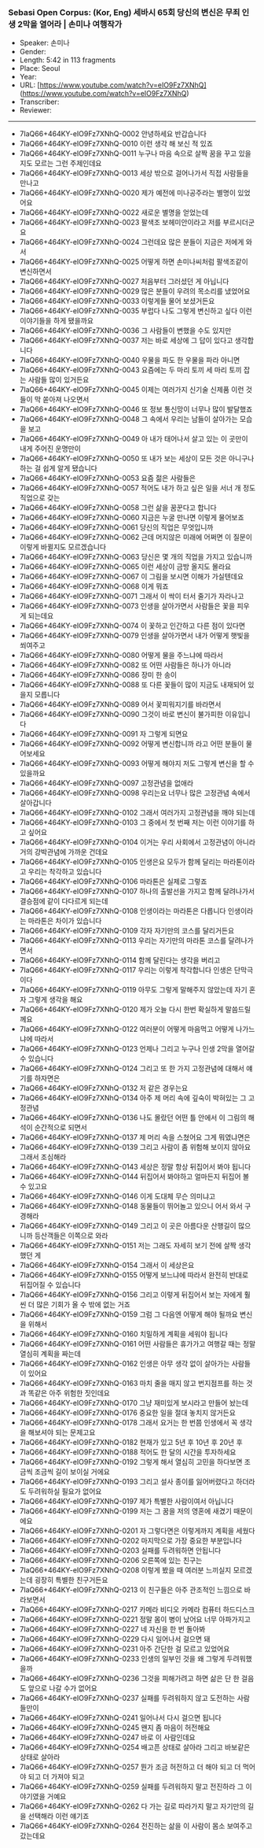### Sebasi Open Corpus: (Kor, Eng) 세바시 65회 당신의 변신은 무죄 인생 2막을 열어라 | 손미나 여행작가

- Speaker: 손미나
- Gender: 
- Length: 5:42 in 113 fragments
- Place: Seoul
- Year: 
- URL: [https://www.youtube.com/watch?v=eIO9Fz7XNhQ] (https://www.youtube.com/watch?v=eIO9Fz7XNhQ)
- Transcriber: 
- Reviewer: 

---

- 7IaQ66+464KY-eIO9Fz7XNhQ-0002 안녕하세요 반갑습니다
- 7IaQ66+464KY-eIO9Fz7XNhQ-0010 이런 생각 해 보신 적 있죠
- 7IaQ66+464KY-eIO9Fz7XNhQ-0011 누구나 마음 속으로 살짝 꿈을 꾸고 있을지도 모르는 그런 주제인데요
- 7IaQ66+464KY-eIO9Fz7XNhQ-0013 세상 밖으로 걸어나가서 직접 사람들을 만나고
- 7IaQ66+464KY-eIO9Fz7XNhQ-0020 제가 예전에 미나공주라는 별명이 있었어요
- 7IaQ66+464KY-eIO9Fz7XNhQ-0022 새로운 별명을 얻었는데
- 7IaQ66+464KY-eIO9Fz7XNhQ-0023 팔색조 보헤미안이라고 저를 부르시더군요
- 7IaQ66+464KY-eIO9Fz7XNhQ-0024 그런데요 많은 분들이 지금은 저에게 와서
- 7IaQ66+464KY-eIO9Fz7XNhQ-0025 어떻게 하면 손미나씨처럼 팔색조같이 변신하면서
- 7IaQ66+464KY-eIO9Fz7XNhQ-0027 처음부터 그러셨던 게 아닙니다
- 7IaQ66+464KY-eIO9Fz7XNhQ-0029 많은 분들이 우려의 목소리를 냈었어요
- 7IaQ66+464KY-eIO9Fz7XNhQ-0033 이렇게들 물어 보셨거든요
- 7IaQ66+464KY-eIO9Fz7XNhQ-0035 부럽다 나도 그렇게 변신하고 싶다 이런 이야기들을 하게 됐을까요
- 7IaQ66+464KY-eIO9Fz7XNhQ-0036 그 사람들이 변했을 수도 있지만
- 7IaQ66+464KY-eIO9Fz7XNhQ-0037 저는 바로 세상에 그 답이 있다고 생각합니다
- 7IaQ66+464KY-eIO9Fz7XNhQ-0040 우물을 파도 한 우물을 파라 아니면
- 7IaQ66+464KY-eIO9Fz7XNhQ-0043 요즘에는 두 마리 토끼 세 마리 토끼 잡는 사람들 많이 있거든요
- 7IaQ66+464KY-eIO9Fz7XNhQ-0045 이제는 여러가지 신기술 신제품 이런 것들이 막 쏟아져 나오면서
- 7IaQ66+464KY-eIO9Fz7XNhQ-0046 또 정보 통신망이 너무나 많이 발달했죠
- 7IaQ66+464KY-eIO9Fz7XNhQ-0048 그 속에서 우리는 남들이 살아가는 모습을 보고
- 7IaQ66+464KY-eIO9Fz7XNhQ-0049 아 내가 태어나서 살고 있는 이 곳만이 내게 주어진 운명만이
- 7IaQ66+464KY-eIO9Fz7XNhQ-0050 또 내가 보는 세상이 모든 것은 아니구나 하는 걸 쉽게 알게 됐습니다
- 7IaQ66+464KY-eIO9Fz7XNhQ-0053 요즘 젊은 사람들은
- 7IaQ66+464KY-eIO9Fz7XNhQ-0057 적어도 내가 하고 싶은 일을 서너 개 정도 직업으로 갖는
- 7IaQ66+464KY-eIO9Fz7XNhQ-0058 그런 삶을 꿈꾼다고 합니다
- 7IaQ66+464KY-eIO9Fz7XNhQ-0060 지금은 누굴 만나면 이렇게 물어보죠
- 7IaQ66+464KY-eIO9Fz7XNhQ-0061 당신의 직업은 무엇입니까
- 7IaQ66+464KY-eIO9Fz7XNhQ-0062 근데 머지않은 미래에 어쩌면 이 질문이 이렇게 바뀔지도 모르겠습니다
- 7IaQ66+464KY-eIO9Fz7XNhQ-0063 당신은 몇 개의 직업을 가지고 있습니까
- 7IaQ66+464KY-eIO9Fz7XNhQ-0065 이런 세상이 금방 올지도 몰라요
- 7IaQ66+464KY-eIO9Fz7XNhQ-0067 이 그림을 보시면 이해가 가실텐데요
- 7IaQ66+464KY-eIO9Fz7XNhQ-0068 이게 뭐죠
- 7IaQ66+464KY-eIO9Fz7XNhQ-0071 그래서 이 싹이 터서 줄기가 자라나고
- 7IaQ66+464KY-eIO9Fz7XNhQ-0073 인생을 살아가면서 사람들은 꽃을 피우게 되는데요
- 7IaQ66+464KY-eIO9Fz7XNhQ-0074 이 꽃하고 인간하고 다른 점이 있다면
- 7IaQ66+464KY-eIO9Fz7XNhQ-0079 인생을 살아가면서 내가 어떻게 햇빛을 쐬여주고
- 7IaQ66+464KY-eIO9Fz7XNhQ-0080 어떻게 물을 주느냐에 따라서
- 7IaQ66+464KY-eIO9Fz7XNhQ-0082 또 어떤 사람들은 하나가 아니라
- 7IaQ66+464KY-eIO9Fz7XNhQ-0086 장미 한 송이
- 7IaQ66+464KY-eIO9Fz7XNhQ-0088 또 다른 꽃들이 많이 지금도 내재되어 있을지 모릅니다
- 7IaQ66+464KY-eIO9Fz7XNhQ-0089 어서 꽃피워지기를 바라면서
- 7IaQ66+464KY-eIO9Fz7XNhQ-0090 그것이 바로 변신이 불가피한 이유입니다
- 7IaQ66+464KY-eIO9Fz7XNhQ-0091 자 그렇게 되면요
- 7IaQ66+464KY-eIO9Fz7XNhQ-0092 어떻게 변신합니까 라고 어떤 분들이 물어보세요
- 7IaQ66+464KY-eIO9Fz7XNhQ-0093 어떻게 해야지 저도 그렇게 변신을 할 수 있을까요
- 7IaQ66+464KY-eIO9Fz7XNhQ-0097 고정관념을 없애라
- 7IaQ66+464KY-eIO9Fz7XNhQ-0098 우리는요 너무나 많은 고정관념 속에서 살아갑니다
- 7IaQ66+464KY-eIO9Fz7XNhQ-0102 그래서 여러가지 고정관념을 깨야 되는데
- 7IaQ66+464KY-eIO9Fz7XNhQ-0103 그 중에서 첫 번째 저는 이런 이야기를 하고 싶어요
- 7IaQ66+464KY-eIO9Fz7XNhQ-0104 이거는 우리 사회에서 고정관념이 아니라 거의 강박관념에 가까운 건데요
- 7IaQ66+464KY-eIO9Fz7XNhQ-0105 인생은요 모두가 함께 달리는 마라톤이라고 우리는 착각하고 있습니다
- 7IaQ66+464KY-eIO9Fz7XNhQ-0106 마라톤은 실제로 그렇죠
- 7IaQ66+464KY-eIO9Fz7XNhQ-0107 하나의 출발선을 가지고 함께 달려나가서 결승점에 같이 다다르게 되는데
- 7IaQ66+464KY-eIO9Fz7XNhQ-0108 인생이라는 마라톤은 다릅니다 인생이라는 마라톤은 차이가 있습니다
- 7IaQ66+464KY-eIO9Fz7XNhQ-0109 각자 자기만의 코스를 달리거든요
- 7IaQ66+464KY-eIO9Fz7XNhQ-0113 우리는 자기만의 마라톤 코스를 달려나가면서
- 7IaQ66+464KY-eIO9Fz7XNhQ-0114 함께 달린다는 생각을 버리고
- 7IaQ66+464KY-eIO9Fz7XNhQ-0117 우리는 이렇게 착각합니다 인생은 단막극이다
- 7IaQ66+464KY-eIO9Fz7XNhQ-0119 아무도 그렇게 말해주지 않았는데 자기 혼자 그렇게 생각을 해요
- 7IaQ66+464KY-eIO9Fz7XNhQ-0120 제가 오늘 다시 한번 확실하게 말씀드릴께요
- 7IaQ66+464KY-eIO9Fz7XNhQ-0122 여러분이 어떻게 마음먹고 어떻게 나가느냐에 따라서
- 7IaQ66+464KY-eIO9Fz7XNhQ-0123 언제나 그리고 누구나 인생 2막을 열어갈 수 있습니다
- 7IaQ66+464KY-eIO9Fz7XNhQ-0124 그리고 또 한 가지 고정관념에 대해서 얘기를 하자면은
- 7IaQ66+464KY-eIO9Fz7XNhQ-0132 저 같은 경우는요
- 7IaQ66+464KY-eIO9Fz7XNhQ-0134 아주 제 머리 속에 깊숙이 박혀있는 그 고정관념
- 7IaQ66+464KY-eIO9Fz7XNhQ-0136 나도 몰랐던 어떤 틀 안에서 이 그림의 해석이 순간적으로 되면서
- 7IaQ66+464KY-eIO9Fz7XNhQ-0137 제 머리 속을 스쳤어요 그게 뭐였냐면은
- 7IaQ66+464KY-eIO9Fz7XNhQ-0139 그리고 사람이 좀 위험해 보이지 않아요 그래서 조심해라
- 7IaQ66+464KY-eIO9Fz7XNhQ-0143 세상은 정말 항상 뒤집어서 봐야 됩니다
- 7IaQ66+464KY-eIO9Fz7XNhQ-0144 뒤집어서 봐야하고 얼마든지 뒤집어 볼 수 있고요
- 7IaQ66+464KY-eIO9Fz7XNhQ-0146 이게 도대체 무슨 의미냐고
- 7IaQ66+464KY-eIO9Fz7XNhQ-0148 동물들이 뛰어놀고 있으니 어서 와서 구경해라
- 7IaQ66+464KY-eIO9Fz7XNhQ-0149 그리고 이 곳은 아름다운 산행길이 많으니까 등산객들은 이쪽으로 와라
- 7IaQ66+464KY-eIO9Fz7XNhQ-0151 저는 그래도 자세히 보기 전에 살짝 생각했던 게
- 7IaQ66+464KY-eIO9Fz7XNhQ-0154 그래서 이 세상은요
- 7IaQ66+464KY-eIO9Fz7XNhQ-0155 어떻게 보느냐에 따라서 완전히 반대로 뒤집어질 수 있습니다
- 7IaQ66+464KY-eIO9Fz7XNhQ-0156 그리고 이렇게 뒤집어서 보는 자에게 훨씬 더 많은 기회가 올 수 밖에 없는 거죠
- 7IaQ66+464KY-eIO9Fz7XNhQ-0159 그럼 그 다음엔 어떻게 해야 될까요 변신을 위해서
- 7IaQ66+464KY-eIO9Fz7XNhQ-0160 치밀하게 계획을 세워야 됩니다
- 7IaQ66+464KY-eIO9Fz7XNhQ-0161 어떤 사람들은 휴가가고 여행갈 때는 정말 열심히 계획을 짜는데
- 7IaQ66+464KY-eIO9Fz7XNhQ-0162 인생은 아무 생각 없이 살아가는 사람들이 있어요
- 7IaQ66+464KY-eIO9Fz7XNhQ-0163 마치 줄을 매지 않고 번지점프를 하는 것과 똑같은 아주 위험한 짓인데요
- 7IaQ66+464KY-eIO9Fz7XNhQ-0170 그냥 재미있게 보시라고 만들어 놨는데
- 7IaQ66+464KY-eIO9Fz7XNhQ-0176 중요한 일을 절대 놓치지 않거든요
- 7IaQ66+464KY-eIO9Fz7XNhQ-0178 그래서 요거는 한 번쯤 인생에서 꼭 생각을 해보셔야 되는 문제고요
- 7IaQ66+464KY-eIO9Fz7XNhQ-0182 현재가 있고 5년 후 10년 후 20년 후
- 7IaQ66+464KY-eIO9Fz7XNhQ-0188 적어도 한 달의 시간을 투자하세요
- 7IaQ66+464KY-eIO9Fz7XNhQ-0192 그렇게 해서 열심히 고민을 하다보면 조금씩 조금씩 길이 보이실 거에요
- 7IaQ66+464KY-eIO9Fz7XNhQ-0193 그리고 설사 종이를 잃어버렸다고 하더라도 두려워하실 필요가 없어요
- 7IaQ66+464KY-eIO9Fz7XNhQ-0197 제가 특별한 사람이여서 아닙니다
- 7IaQ66+464KY-eIO9Fz7XNhQ-0199 저는 그 꿈을 저의 영혼에 새겼기 때문이에요
- 7IaQ66+464KY-eIO9Fz7XNhQ-0201 자 그렇다면은 이렇게까지 계획을 세웠다
- 7IaQ66+464KY-eIO9Fz7XNhQ-0202 마지막으로 가장 중요한 부분입니다
- 7IaQ66+464KY-eIO9Fz7XNhQ-0203 실패를 두려워하면 안됩니다
- 7IaQ66+464KY-eIO9Fz7XNhQ-0206 오른쪽에 있는 친구는
- 7IaQ66+464KY-eIO9Fz7XNhQ-0208 이렇게 봤을 때 여러분 느끼실지 모르겠는데 굉장히 특별한 친구거든요
- 7IaQ66+464KY-eIO9Fz7XNhQ-0213 이 친구들은 아주 관조적인 느낌으로 바라보면서
- 7IaQ66+464KY-eIO9Fz7XNhQ-0217 카메라 비디오 카메라 컴퓨터 하드디스크
- 7IaQ66+464KY-eIO9Fz7XNhQ-0221 정말 몸이 병이 났어요 너무 아파가지고
- 7IaQ66+464KY-eIO9Fz7XNhQ-0227 네 자신을 한 번 돌아봐
- 7IaQ66+464KY-eIO9Fz7XNhQ-0229 다시 일어나서 걸으면 돼
- 7IaQ66+464KY-eIO9Fz7XNhQ-0231 아주 간단한 걸 모르고 있었어요
- 7IaQ66+464KY-eIO9Fz7XNhQ-0233 인생의 일부인 것을 왜 그렇게 두려워했을까
- 7IaQ66+464KY-eIO9Fz7XNhQ-0236 그것을 피해가려고 하면 삶은 단 한 걸음도 앞으로 나갈 수가 없어요
- 7IaQ66+464KY-eIO9Fz7XNhQ-0237 실패를 두려워하지 않고 도전하는 사람들만이
- 7IaQ66+464KY-eIO9Fz7XNhQ-0241 일어나서 다시 걸으면 됩니다
- 7IaQ66+464KY-eIO9Fz7XNhQ-0245 왠지 좀 마음이 허전해요
- 7IaQ66+464KY-eIO9Fz7XNhQ-0247 바로 이 사람인데요
- 7IaQ66+464KY-eIO9Fz7XNhQ-0254 배고픈 상태로 살아라 그리고 바보같은 상태로 살아라
- 7IaQ66+464KY-eIO9Fz7XNhQ-0257 뭔가 조금 허전하고 더 해야 되고 더 먹어야 되고 더 가져야 되고
- 7IaQ66+464KY-eIO9Fz7XNhQ-0259 실패를 두려워하지 말고 전진하라 그 이야기였을 거예요
- 7IaQ66+464KY-eIO9Fz7XNhQ-0262 다 가는 길로 따라가지 말고 자기만의 길을 선택해라 이런 얘기죠
- 7IaQ66+464KY-eIO9Fz7XNhQ-0264 전진하는 삶을 이 사람이 몸소 보여주고 갔는데요
